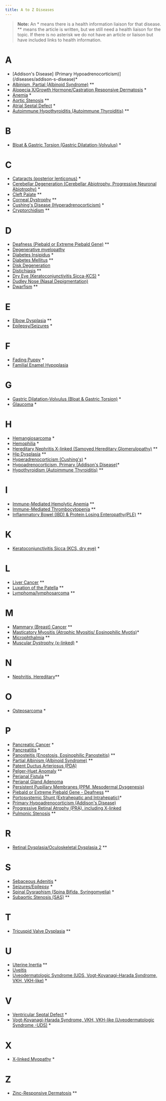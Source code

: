 ```yaml
---
title: A to Z Diseases
---
```

> **Note:** An \* means there is a health information liaison for that disease.
> \** means the article is written, but we still need a health liaison
> for the topic.  If there is no asterisk we do not have an article or liaison but have included links to health information.

# A

* [Addison's Disease] (Primary Hypoadrenocorticism)](/diseases/addison-s-disease)* 
* [Albinism, Partial (Albinoid Syndrome)](/diseases/partial-albinism) \*\*
* [Alopecia X/Growth Hormone/Castration Responsive Dermatosis](/diseases/alopecia-x) *
* [Anemia](/diseases/anemia) *
* [Aortic Stenosis](/diseases/subaortic-stenosis) \*\*
* [Atrial Septal Defect](/diseases/atrial-septal-defect-1) *
* [Autoimmune Hypothyroiditis (Autoimmune Thyroiditis)](/diseases/hypothyroidism-autoimmune-hypothyroiditis) \*\*

# B

* [Bloat & Gastric Torsion (Gastric Dilatation-Volvulus)](/diseases/bloat) *

# C

* [Cataracts (posterior lenticonus)](/diseases/cataracts-posterior-lenticonus) *
* [Cerebellar Degeneration (Cerebellar Abiotrophy, Progressive Neuronal Abiotrophy)](/diseases/cerebellar-degeneration-cerebeller-abiotrophies) *
* [Cleft Palate](/diseases/cleft-palate) \*\*
* [Corneal Dystrophy](/diseases/corneal-dystrophy) \*\*
* [Cushing's Disease (Hyperadrenocorticism)](/diseases/cushing-s-disease) *
* [Cryptorchidism](/diseases/cryptorchidism) \*\*

# D

* [Deafness (Piebald or Extreme Piebald Gene)](/diseases/piebald-or-extreme-piebald-gene-2013-deafness) \*\*
* [Degenerative myelopathy](/diseases/degenerative-myelopathy)
* [Diabetes Insipidus](/diseases/diabetes-insipidus) *
* [Diabetes Mellitus](/diseases/diabetes-mellitus) \*\*
* [Disk Degeneration](/diseases/disk-degeneration)
* [Distichiasis](/diseases/distichiasis) \*\*
* [Dry Eye (Keratoconjunctivitis Sicca-KCS)](/diseases/keratoconjunctivitis-sicca-kcs-or-dry-eye) *
* [Dudley Nose (Nasal Depigmentation)](/diseases/dudley-nose)
* [Dwarfism](https://www.samoyedhealthfoundation.org/diseases/retinal-dysplasia-folds/) \*\*

# E

* [Elbow Dysplasia](/diseases/elbow-dysplasia) \*\*
* [Epilepsy/Seizures](/diseases/seizures-epilepsy) *

# F

* [Fading Puppy](/diseases/fading-puppy-syndrome) *
* [Familial Enamel Hypoplasia](/diseases/familial-enamel-hypoplasia)

# G

* [Gastric Dilatation-Volvulus (Bloat & Gastric Torsion)](/diseases/bloat) *
* [Glaucoma](/diseases/glaucoma) *

# H

* [Hemangiosarcoma](/diseases/hemangiosarcoma) *
* [Hemophilia](/diseases/hemophilia) *
* [Hereditary Nephritis X-linked (Samoyed Hereditary Glomerulopathy)](/diseases/hereditary-nephritis) \*\*
* [Hip Dysplasia](/diseases/hip-dysplasia-hd) \*\*
* [Hyperadrenocorticism (Cushing's)](/diseases/cushing-s-disease) *
* [Hypoadrenocorticism, Primary (Addison's Disease)](/diseases/addison-s-disease)*
* [Hypothyroidism (Autoimmune Thyroiditis)](/diseases/hypothyroidism-autoimmune-hypothyroiditis) \*\*

# I

* [Immune-Mediated Hemolytic Anemia](/diseases/immune-mediated-hemolytic-anemia) \*\*
* [Immune-Mediated Thrombocytopenia](/diseases/immune-mediated-thrombocytopenia) \*\*
* [Inflammatory Bowel (IBD) & Protein Losing Enteropathy(PLE)](/diseases/inflammatory-bowel-ibd) \*\*

# K

* [Keratoconjunctivitis Sicca (KCS, dry eye)](/diseases/keratoconjunctivitis-sicca-kcs-or-dry-eye) *

# L

* [Liver Cancer](/diseases/liver-cancer) \*\*
* [Luxation of the Patella](/diseases/luxating-patella) \*\*
* [Lymphoma/lymphosarcoma](/diseases/lymphosarcoma-lymphoma) \*\*

# M

* [Mammary (Breast) Cancer](/diseases/mammary-cancer-1) \*\*
* [Masticatory Myositis (Atrophic Myositis/ Eosinophilic Myotis)](/diseases/masticatory-myositis)*
* [Microphthalmia](/diseases/microphthalmia) \*\*
* [Muscular Dystrophy (x-linked)](/diseases/x-linked-muscular-dystrophy) *

# N

* [Nephritis, Hereditary](https://www.samoyedhealthfoundation.org/diseases/hereditary-nephritis/)\*\*

# O

* [Osteosarcoma](/diseases/osteosarcoma) *

# P

* [Pancreatic Cancer](/diseases/pancreatic-cancer) *
* [Pancreatitis](/diseases/pancreatitis) *
* [Panosteitis (Enostosis, Eosinophilic Panosteitis)](/diseases/panosteitis) \*\*
* [Partial Albinism (Albinoid Syndrome)](/diseases/partial-albinism) \*\*
* [Patent Ductus Arteriosus (PDA)](/diseases/patent-ductus-arteriosus)
* [Pelger-Huet Anomaly](/diseases/pelger-huet-anomaly) \*\*
* [Perianal Fistula](/diseases/perianal-fistulas-anal-furunculosis) \*\*
* [Perianal Gland Adenoma](/diseases/perianal-gland-adenoma)
* [Persistent Pupillary Membranes (PPM, Mesodermal Dysgenesis)](/diseases/persistent-pupillary-membranes)
* [Piebald or Extreme Piebald Gene - Deafness](/diseases/piebald-or-extreme-piebald-gene-2013-deafness) \*\*
* [Portosystemic Shunt (Extrahepatic and Intrahepatic)](https://www.samoyedhealthfoundation.org/diseases/portosystemic-shunts-intrahepatic-and-extrahepatic-liver-shunts/)*
* [Primary Hypoadrenocorticism (Addison's Disease)](/diseases/addison-s-disease)
* [Progressive Retinal Atrophy (PRA), including X-linked](/diseases/progressive-retinal-atrophy-x-linked)
* [Pulmonic Stenosis](/diseases/pulmonic-stenosis) \*\*

# R

* [Retinal Dysplasia/Oculoskeletal Dysplasia 2](https://www.samoyedhealthfoundation.org/diseases/retinal-dysplasia-folds/) \*\*

# S

* [Sebaceous Adenitis](/diseases/sebaceous-adenitis-sa) *
* [Seizures/Epilepsy](/diseases/seizures-epilepsy) *
* [Spinal Dysraphism (Spina Bifida, Syringomyelia)](/diseases/spinal-dysraphism) *
* [Subaortic Stenosis (SAS)](/diseases/subaortic-stenosis) \*\*

# T

* [Tricuspid Valve Dysplasia](/diseases/tricuspid-valve-dysplasia) \*\*

# U

* [Uterine Inertia](/diseases/uterine-inertia) \*\*
* [Uveitis](/diseases/uveitis)
* [Uveodermatologic Syndrome (UDS, Vogt-Koyanagi-Harada Syndrome, VKH, VKH-like)](/diseases/uveodermatologic-syndrome-uds) *

# V

* [Ventricular Septal Defect](/diseases/ventricular-septal-defect) *
* [Vogt-Koyanagi-Harada Syndrome, VKH, VKH-like (Uveodermatologic Syndrome -UDS)](/diseases/uveodermatologic-syndrome-uds) *

# X

* [X-linked Myopathy](/diseases/x-linked-myopathy) *

# Z

* [Zinc-Responsive Dermatosis](/diseases/zinc-responsive-dermatosis) \*\*